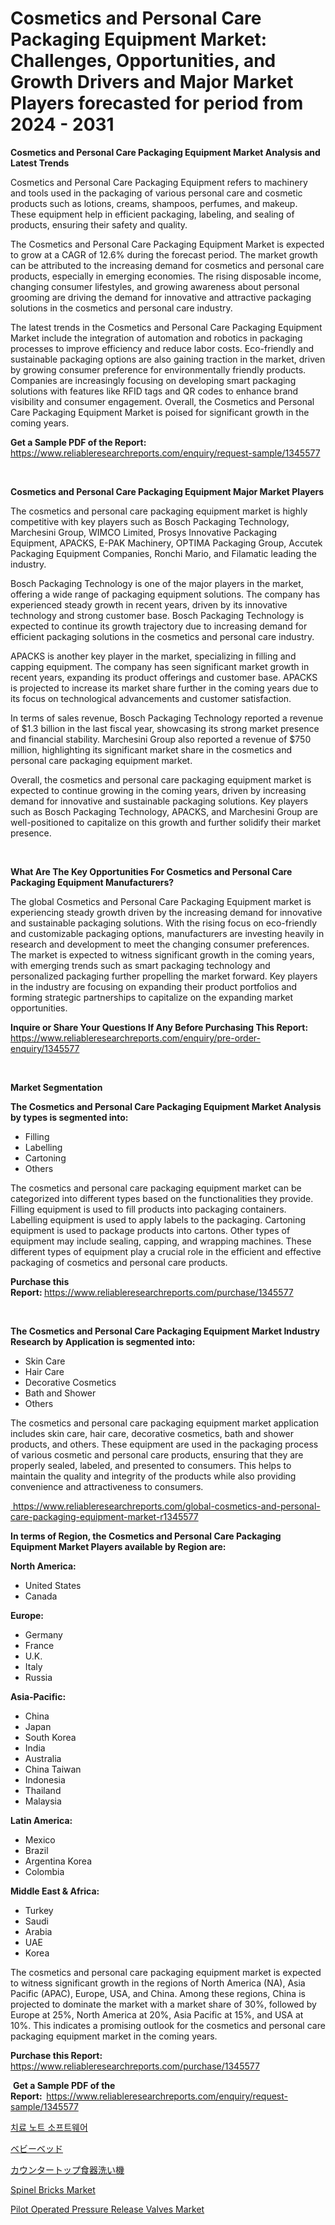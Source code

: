 <p><h1>Cosmetics and Personal Care Packaging Equipment Market: Challenges, Opportunities, and Growth Drivers and Major Market Players forecasted for period from 2024 - 2031</h1></p><p><strong>Cosmetics and Personal Care Packaging Equipment Market Analysis and Latest Trends</strong></p>
<p><p>Cosmetics and Personal Care Packaging Equipment refers to machinery and tools used in the packaging of various personal care and cosmetic products such as lotions, creams, shampoos, perfumes, and makeup. These equipment help in efficient packaging, labeling, and sealing of products, ensuring their safety and quality.</p><p>The Cosmetics and Personal Care Packaging Equipment Market is expected to grow at a CAGR of 12.6% during the forecast period. The market growth can be attributed to the increasing demand for cosmetics and personal care products, especially in emerging economies. The rising disposable income, changing consumer lifestyles, and growing awareness about personal grooming are driving the demand for innovative and attractive packaging solutions in the cosmetics and personal care industry.</p><p>The latest trends in the Cosmetics and Personal Care Packaging Equipment Market include the integration of automation and robotics in packaging processes to improve efficiency and reduce labor costs. Eco-friendly and sustainable packaging options are also gaining traction in the market, driven by growing consumer preference for environmentally friendly products. Companies are increasingly focusing on developing smart packaging solutions with features like RFID tags and QR codes to enhance brand visibility and consumer engagement. Overall, the Cosmetics and Personal Care Packaging Equipment Market is poised for significant growth in the coming years.</p></p>
<p><strong>Get a Sample PDF of the Report:&nbsp;</strong> <a href="https://www.reliableresearchreports.com/enquiry/request-sample/1345577">https://www.reliableresearchreports.com/enquiry/request-sample/1345577</a></p>
<p>&nbsp;</p>
<p><strong>Cosmetics and Personal Care Packaging Equipment Major Market Players</strong></p>
<p><p>The cosmetics and personal care packaging equipment market is highly competitive with key players such as Bosch Packaging Technology, Marchesini Group, WIMCO Limited, Prosys Innovative Packaging Equipment, APACKS, E-PAK Machinery, OPTIMA Packaging Group, Accutek Packaging Equipment Companies, Ronchi Mario, and Filamatic leading the industry.</p><p>Bosch Packaging Technology is one of the major players in the market, offering a wide range of packaging equipment solutions. The company has experienced steady growth in recent years, driven by its innovative technology and strong customer base. Bosch Packaging Technology is expected to continue its growth trajectory due to increasing demand for efficient packaging solutions in the cosmetics and personal care industry.</p><p>APACKS is another key player in the market, specializing in filling and capping equipment. The company has seen significant market growth in recent years, expanding its product offerings and customer base. APACKS is projected to increase its market share further in the coming years due to its focus on technological advancements and customer satisfaction.</p><p>In terms of sales revenue, Bosch Packaging Technology reported a revenue of $1.3 billion in the last fiscal year, showcasing its strong market presence and financial stability. Marchesini Group also reported a revenue of $750 million, highlighting its significant market share in the cosmetics and personal care packaging equipment market.</p><p>Overall, the cosmetics and personal care packaging equipment market is expected to continue growing in the coming years, driven by increasing demand for innovative and sustainable packaging solutions. Key players such as Bosch Packaging Technology, APACKS, and Marchesini Group are well-positioned to capitalize on this growth and further solidify their market presence.</p></p>
<p>&nbsp;</p>
<p><strong>What Are The Key Opportunities For Cosmetics and Personal Care Packaging Equipment Manufacturers?</strong></p>
<p><p>The global Cosmetics and Personal Care Packaging Equipment market is experiencing steady growth driven by the increasing demand for innovative and sustainable packaging solutions. With the rising focus on eco-friendly and customizable packaging options, manufacturers are investing heavily in research and development to meet the changing consumer preferences. The market is expected to witness significant growth in the coming years, with emerging trends such as smart packaging technology and personalized packaging further propelling the market forward. Key players in the industry are focusing on expanding their product portfolios and forming strategic partnerships to capitalize on the expanding market opportunities.</p></p>
<p><strong>Inquire or Share Your Questions If Any Before Purchasing This Report:</strong> <a href="https://www.reliableresearchreports.com/enquiry/pre-order-enquiry/1345577">https://www.reliableresearchreports.com/enquiry/pre-order-enquiry/1345577</a></p>
<p>&nbsp;</p>
<p><strong>Market Segmentation</strong></p>
<p><strong>The Cosmetics and Personal Care Packaging Equipment Market Analysis by types is segmented into:</strong></p>
<p><ul><li>Filling</li><li>Labelling</li><li>Cartoning</li><li>Others</li></ul></p>
<p><p>The cosmetics and personal care packaging equipment market can be categorized into different types based on the functionalities they provide. Filling equipment is used to fill products into packaging containers. Labelling equipment is used to apply labels to the packaging. Cartoning equipment is used to package products into cartons. Other types of equipment may include sealing, capping, and wrapping machines. These different types of equipment play a crucial role in the efficient and effective packaging of cosmetics and personal care products.</p></p>
<p><strong>Purchase this Report:&nbsp;</strong><a href="https://www.reliableresearchreports.com/purchase/1345577">https://www.reliableresearchreports.com/purchase/1345577</a></p>
<p>&nbsp;</p>
<p><strong>The Cosmetics and Personal Care Packaging Equipment Market Industry Research by Application is segmented into:</strong></p>
<p><ul><li>Skin Care</li><li>Hair Care</li><li>Decorative Cosmetics</li><li>Bath and Shower</li><li>Others</li></ul></p>
<p><p>The cosmetics and personal care packaging equipment market application includes skin care, hair care, decorative cosmetics, bath and shower products, and others. These equipment are used in the packaging process of various cosmetic and personal care products, ensuring that they are properly sealed, labeled, and presented to consumers. This helps to maintain the quality and integrity of the products while also providing convenience and attractiveness to consumers.</p></p>
<p><a href="https://www.reliableresearchreports.com/global-cosmetics-and-personal-care-packaging-equipment-market-r1345577">&nbsp;https://www.reliableresearchreports.com/global-cosmetics-and-personal-care-packaging-equipment-market-r1345577</a></p>
<p><strong>In terms of Region, the Cosmetics and Personal Care Packaging Equipment Market Players available by Region are:</strong></p>
<p>
    <p> <strong> North America: </strong>
        <ul>
            <li>United States</li>
            <li>Canada</li>
        </ul>
        </p> 
    <p> <strong> Europe: </strong>
        <ul>
            <li>Germany</li>
            <li>France</li>
            <li>U.K.</li>
            <li>Italy</li>
            <li>Russia</li>
        </ul>
        </p> 
    <p> <strong> Asia-Pacific: </strong>
        <ul>
            <li>China</li>
            <li>Japan</li>
            <li>South Korea</li>
            <li>India</li>
            <li>Australia</li>
            <li>China Taiwan</li>
            <li>Indonesia</li>
            <li>Thailand</li>
            <li>Malaysia</li>
        </ul>
        </p> 
    <p> <strong> Latin America: </strong>
        <ul>
            <li>Mexico</li>
            <li>Brazil</li>
            <li>Argentina Korea</li>
            <li>Colombia</li>
        </ul>
        </p> 
    <p> <strong> Middle East & Africa: </strong>
        <ul>
            <li>Turkey</li>
            <li>Saudi</li>
            <li>Arabia</li>
            <li>UAE</li>
            <li>Korea</li>
        </ul>
    </p>
    </p>
<p><p>The cosmetics and personal care packaging equipment market is expected to witness significant growth in the regions of North America (NA), Asia Pacific (APAC), Europe, USA, and China. Among these regions, China is projected to dominate the market with a market share of 30%, followed by Europe at 25%, North America at 20%, Asia Pacific at 15%, and USA at 10%. This indicates a promising outlook for the cosmetics and personal care packaging equipment market in the coming years.</p></p>
<p><strong>Purchase this Report: </strong><a href="https://www.reliableresearchreports.com/purchase/1345577">https://www.reliableresearchreports.com/purchase/1345577</a></p>
<p>&nbsp;<strong>Get a Sample PDF of the Report:&nbsp;&nbsp;</strong><a href="https://www.reliableresearchreports.com/enquiry/request-sample/1345577">https://www.reliableresearchreports.com/enquiry/request-sample/1345577</a></p>
<p><strong></strong></p>
<p><p><a href="https://github.com/WilburKihn5676/Market-Research-Report-List-1/blob/main/254569337476.md">치료 노트 소프트웨어</a></p><p><a href="https://github.com/mathieurico66/Market-Research-Report-List-1/blob/main/863671039272.md">ベビーベッド</a></p><p><a href="https://github.com/SarahFahey88/Market-Research-Report-List-1/blob/main/942914139273.md">カウンタートップ食器洗い機</a></p><p><a href="https://issuu.com/reportprime-2/docs/spinel-bricks-market-size-2030.pptx">Spinel Bricks Market</a></p><p><a href="https://github.com/shotows/Market-Research-Report-List-2/blob/main/pilot-operated-pressure-release-valves-market.md">Pilot Operated Pressure Release Valves Market</a></p></p>